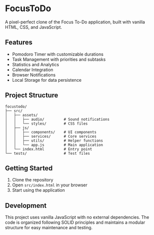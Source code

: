 # FocusToDo

A pixel-perfect clone of the Focus To-Do application, built with vanilla HTML, CSS, and JavaScript.

## Features

- Pomodoro Timer with customizable durations
- Task Management with priorities and subtasks
- Statistics and Analytics
- Calendar Integration
- Browser Notifications
- Local Storage for data persistence

## Project Structure

```
focustodo/
├── src/
│   ├── assets/
│   │   ├── audio/         # Sound notifications
│   │   └── styles/        # CSS files
│   ├── js/
│   │   ├── components/    # UI components
│   │   ├── services/      # Core services
│   │   ├── utils/         # Helper functions
│   │   └── app.js         # Main application
│   └── index.html         # Entry point
└── tests/                 # Test files
```

## Getting Started

1. Clone the repository
2. Open `src/index.html` in your browser
3. Start using the application

## Development

This project uses vanilla JavaScript with no external dependencies. The code is organized following SOLID principles and maintains a modular structure for easy maintenance and testing.
